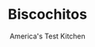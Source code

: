 ---
layout: ../../layouts/MarkdownPostLayout.astro
title: Biscochitos
author: America's Test Kitchen
pubDate: 2023-03-15
description: "We dug deep into the cookie jar this year and found some unexpected treats."
image_url: https://res.cloudinary.com/hksqkdlah/image/upload/ar_1:1,c_fill,dpr_2.0,f_auto,fl_lossy.progressive.strip_profile,g_faces:auto,q_auto:low,w_344/26427_sfs-biscochitos-14
tags: ["Desserts or Baked Goods","Cookies"]
calories: 3615
protein: 
carbohydrates: 10
fats: 
fiber: 
ingredients: ["1 cup (7 ounces), sugar","1 teaspoon, ground cinnamon","1 tablespoon, anise seeds","8 tablespoons, unsalted butter, softened","8 tablespoons, vegetable shortening, cut into 1-inch chunks","1/2 teaspoon, salt","1 , large egg yolk","1 teaspoon, vanilla extract","2 cups (10 ounces), all-purpose flour"]
serves: 40
time: "1 hour, plus 30 minutes resting and 1 hour cooling"
instructions: ["Line 2 baking sheets with parchment paper. Combine sugar and cinnamon in small bowl; reserve 1/2 cup cinnamon sugar in shallow dish. Grind anise seed in spice grinder until finely ground, about 10 seconds.","Using stand mixer fitted with paddle, beat butter, shortening, salt, remaining 1/2 cup cinnamon sugar, and ground anise on medium-high speed until light and fluffy, about 3 minutes, scraping down bowl as needed. Add yolk and vanilla and mix until combined.","Reduce speed to low, add flour, and mix until dough forms, about 10 seconds. Working on piece of parchment, roll dough into 9-inch circle, about 1/2-inch thick. Transfer dough on parchment to large plate, cover with plastic wrap, and refrigerate until firm, about 30 minutes. Adjust oven racks to upper-middle and lower-middle positions and heat oven to 350 degrees.","Transfer dough, still on parchment, to cutting board. Using knife or pizza cutter, cut dough lengthwise into 1-inch-wide strips, then cut diagonally into 1-inch-wide strips to form diamonds. Space them evenly on prepared sheets, about 20 per sheet.","Bake until set and just starting to brown, about 15 minutes, switching and rotating sheets halfway through baking. Let cookies cool on sheets for 5 minutes. Gently toss cookies, a few at a time, in reserved cinnamon sugar. Transfer cookies to wire racks and let cool completely, about 1 hour."]
nutrition: ["11 mg Potassium","10 mg Phosphorus","4 mg Calcium","1 mg Magnesium","29 mg Sodium","5 g Fat","1 g Monounsaturated","10 mg Cholesterol","2 g Saturated","10 µg Folic acid","2 µg Folate (food)","4 g Sugars","1 µg Vitamin K","1 g Water","10 g Carbs","21 µg Folate equivalent (total)","21 µg Vitamin A","90 kcal Energy","4 g Sugars, added","3615 calories"]
notes: "A longtime New Mexican holiday tradition with Spanish roots, these crisp shortbread cookies are scented with anise seed and cinnamon. They are typically made with lard for a meltingly tender texture, but we opted for a combination of butter and shortening instead. Tossing the warm cookies in cinnamon sugar after baking gives them a sweet crunch."
---